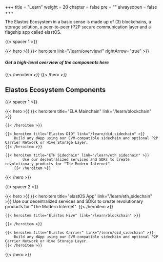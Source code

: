 
+++
title = "Learn"
weight = 20
chapter = false
pre = ""
alwaysopen = false
+++

The Elastos Ecosystem in a basic sense is made up of (3) blockchains, a storage solution, a peer-to-peer (P2P secure communication layer and a flagship app called elastOS. 

{{< spacer 1 >}}

{{< hero >}}
    {{< heroitem link="/learn/overview/" rightArrow="true" >}}
        <h5>Get a high-level overview of the components here</h5>
    {{< /heroitem >}}
{{< /hero >}}

## Elastos Ecosystem Components

{{< spacer 1 >}}

{{< hero >}}
    {{< heroitem title="ELA Mainchain" link="/learn/blockchain" >}}
        
    {{< /heroitem >}}
    
    {{< heroitem title="Elastos DID" link="/learn/did_sidechain" >}}
        Build any dApp using our EVM-compatible sidechain and optional P2P Carrier Network or Hive Storage Layer.
    {{< /heroitem >}}   
    
    {{< heroitem title="ETH Sidechain" link="/learn/eth_sidechain" >}}
            Use our decentralized services and SDKs to create revolutionary products for "The Modern Internet".
        {{< /heroitem >}}
{{< /hero >}}

{{< spacer 2 >}}

{{< hero >}}
    {{< heroitem title="elastOS App" link="/learn/eth_sidechain" >}}
        Use our decentralized services and SDKs to create revolutionary products for "The Modern Internet".
    {{< /heroitem >}}
    
    {{< heroitem title="Elastos Hive" link="/learn/blockchain" >}}
        
    {{< /heroitem >}}
    
    {{< heroitem title="Elastos Carrier" link="/learn/did_sidechain" >}}
        Build any dApp using our EVM-compatible sidechain and optional P2P Carrier Network or Hive Storage Layer.
    {{< /heroitem >}}   
{{< /hero >}}
